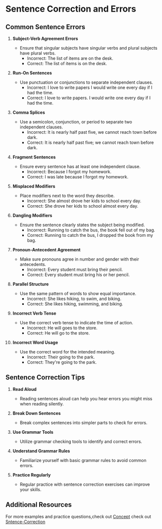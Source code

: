 # Sentence Correction and Errors

## Common Sentence Errors

1. **Subject-Verb Agreement Errors**
   - Ensure that singular subjects have singular verbs and plural subjects have plural verbs.
     - Incorrect: The list of items are on the desk.
     - Correct: The list of items is on the desk.

2. **Run-On Sentences**
   - Use punctuation or conjunctions to separate independent clauses.
     - Incorrect: I love to write papers I would write one every day if I had the time.
     - Correct: I love to write papers. I would write one every day if I had the time.

3. **Comma Splices**
   - Use a semicolon, conjunction, or period to separate two independent clauses.
     - Incorrect: It is nearly half past five, we cannot reach town before dark.
     - Correct: It is nearly half past five; we cannot reach town before dark.

4. **Fragment Sentences**
   - Ensure every sentence has at least one independent clause.
     - Incorrect: Because I forgot my homework.
     - Correct: I was late because I forgot my homework.

5. **Misplaced Modifiers**
   - Place modifiers next to the word they describe.
     - Incorrect: She almost drove her kids to school every day.
     - Correct: She drove her kids to school almost every day.

6. **Dangling Modifiers**
   - Ensure the sentence clearly states the subject being modified.
     - Incorrect: Running to catch the bus, the book fell out of my bag.
     - Correct: Running to catch the bus, I dropped the book from my bag.

7. **Pronoun-Antecedent Agreement**
   - Make sure pronouns agree in number and gender with their antecedents.
     - Incorrect: Every student must bring their pencil.
     - Correct: Every student must bring his or her pencil.

8. **Parallel Structure**
   - Use the same pattern of words to show equal importance.
     - Incorrect: She likes hiking, to swim, and biking.
     - Correct: She likes hiking, swimming, and biking.

9. **Incorrect Verb Tense**
   - Use the correct verb tense to indicate the time of action.
     - Incorrect: He will goes to the store.
     - Correct: He will go to the store.

10. **Incorrect Word Usage**
    - Use the correct word for the intended meaning.
      - Incorrect: Their going to the park.
      - Correct: They're going to the park.

## Sentence Correction Tips

1. **Read Aloud**
   - Reading sentences aloud can help you hear errors you might miss when reading silently.

2. **Break Down Sentences**
   - Break complex sentences into simpler parts to check for errors.

3. **Use Grammar Tools**
   - Utilize grammar checking tools to identify and correct errors.

4. **Understand Grammar Rules**
   - Familiarize yourself with basic grammar rules to avoid common errors.

5. **Practice Regularly**
   - Regular practice with sentence correction exercises can improve your skills.
## Additional Resources

For more examples and practice questions,check out [Concept](https://www.youtube.com/watch?v=IHKvgtIych8)
check out [Sntence-Correction](https://byjus.com/english/correct-the-sentences-exercises-with-answers/)
